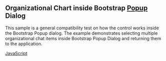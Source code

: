 ## Organizational Chart inside Bootstrap [Popup](https://getbootstrap.com/docs/4.0/components/modal/) Dialog

This sample is a general compatibility test on how the control works inside the Bootstrap Popup dialog. The example demonstrates selecting multiple organizational chat items inside Bootstrap Popup Dialog and returning them to the application. 

[JavaScript](javascript.controls/CasePopupDialog.html)